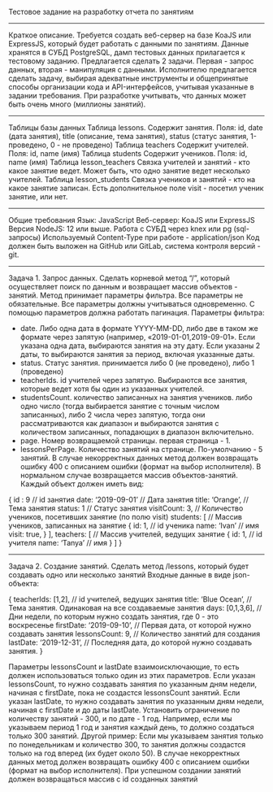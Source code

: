 Тестовое задание на разработку отчета по занятиям
________________________________________________________________________________________________
Краткое описание.
Требуется создать веб-сервер на базе KoaJS или ExpressJS, который будет работать с данными по
занятиям. Данные хранятся в СУБД PostgreSQL, дамп тестовых данных прилагается к тестовому
заданию.
Предлагается сделать 2 задачи. Первая - запрос данных, вторая - манипуляция с данными.
Исполнителю предлагается сделать задачу, выбирая адекватные инструменты и общепринятые
способы организации кода и API-интерфейсов, учитывая указанные в задании требования.
При разработке учитывать, что данных может быть очень много (миллионы занятий).
________________________________________________________________________________________________
Таблицы базы данных
Таблица lessons.
Содержит занятия. Поля: id, date (дата занятия), title (описание, тема занятия), status (статус занятия,
1-проведено, 0 - не проведено)
Таблица teachers
Содержит учителей. Поля: id, name (имя)
Таблица students
Содержит учеников. Поля: id, name (имя)
Таблица lesson_teachers
Связка учителей и занятий - кто какое занятие ведет. Может быть, что одно занятие ведет несколько
учителей.
Таблица lesson_students
Связка учеников и занятий - кто на какое занятие записан. Есть дополнительное поле visit - посетил
ученик занятие, или нет.
________________________________________________________________________________________________
Общие требования
Язык: JavaScript
Веб-сервер: KoaJS или ExpressJS
Версия NodeJS: 12 или выше.
Работа с СУБД через knex или pg (sql-запросы)
Используемый Content-Type при работе - application/json
Код должен быть выложен на GitHub или GitLab, система контроля версий - git.
________________________________________________________________________________________________
Задача 1. Запрос данных.
Сделать корневой метод “/”, который осуществляет поиск по данным и возвращает массив объектов -
занятий.
Метод принимает параметры фильтра. Все параметры не обязательные. Все параметры должны
учитываться одновременно. С помощью параметров должна работать пагинация.
Параметры фильтра:
* date. Либо одна дата в формате YYYY-MM-DD, либо две в таком же формате через запятую
(например, «2019-01-01,2019-09-01». Если указана одна дата, выбираются занятия на эту дату. Если
указаны 2 даты, то выбираются занятия за период, включая указанные даты.
* status. Статус занятия. принимается либо 0 (не проведено), либо 1 (проведено)
* teacherIds. id учителей через запятую. Выбираются все занятия, которые ведет хотя бы один из
указанных учителей.
* studentsCount. количество записанных на занятия учеников. либо одно число (тогда выбирается
занятие с точным числом записанных), либо 2 числа через запятую, тогда они рассматриваются как
диапазон и выбираются занятия с количеством записанных, попадающих в диапазон включительно.
* page. Номер возвращаемой страницы. первая страница - 1.
* lessonsPerPage. Количество занятий на странице. По-умолчанию - 5 занятий.
В случае некорректных данных метод должен возвращать ошибку 400 с описанием ошибки (формат
на выбор исполнителя).
В нормальном случае возвращается массив объектов-занятий. Каждый объект должен иметь вид:

{
id : 9 // id занятия
date: ‘2019-09-01’ // Дата занятия
title: ‘Orange’, // Тема занятия
status: 1 // Статус занятия
visitCount: 3, // Количество учеников, посетивших занятие (по полю visit)
students: [ // Массив учеников, записанных на занятие
{ id: 1, // id ученика
name: ‘Ivan’ // имя
visit: true,
}
],
teachers: [ // Массив учителей, ведущих занятие
{ id: 1, // id учителя
name: ‘Tanya’ // имя
}
]
}
_________________________________________________________________________________________________
Задача 2. Создание занятий.
Сделать метод /lessons, который будет создавать одно или несколько занятий
Входные данные в виде json-объекта:

{
teacherIds: [1,2], // id учителей, ведущих занятия
title: ‘Blue Ocean’, // Тема занятия. Одинаковая на все создаваемые занятия
days: [0,1,3,6], // Дни недели, по которым нужно создать занятия, где 0 - это воскресенье
firstDate: ‘2019-09-10’, // Первая дата, от которой нужно создавать занятия
lessonsCount: 9, // Количество занятий для создания
lastDate: ‘2019-12-31’, // Последняя дата, до которой нужно создавать занятия.
}

Параметры lessonsCount и lastDate взаимоисключающие, то есть должен использоваться только один
из этих параметров.
Если указан lessonsCount, то нужно создавать занятия по указанным дням недели, начиная с
firstDate, пока не создастся lessonsCount занятий.
Если указан lastDate, то нужно создавать занятия по указанным дням недели, начиная с firstDate и до
даты lastDate.
Установить ограничение по количеству занятий - 300, и по дате - 1 год. Например, если мы
указываем период 1 год и занятия каждый день, то должно создаться только 300 занятий. Другой
пример: Если мы указываем занятия только по понедельникам и количество 300, то занятия должны
создастся только на год вперед (их будет около 50).
В случае некорректных данных метод должен возвращать ошибку 400 с описанием ошибки (формат
на выбор исполнителя).
При успешном создании занятий должен возвращаться массив с id созданных занятий
